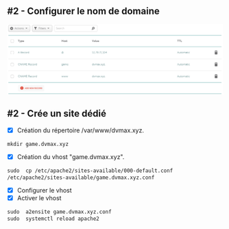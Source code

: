 ## #2 - Configurer le nom de domaine
![Configuration DNS](./images/Publication_WebGL_DNS.PNG)

## #2 - Crée un site dédié
- [X] Création du répertoire /var/www/dvmax.xyz.
```
mkdir game.dvmax.xyz
```
- [X] Création du vhost "game.dvmax.xyz".
```
sudo  cp /etc/apache2/sites-available/000-default.conf /etc/apache2/sites-available/game.dvmax.xyz.conf
```
- [X] Configurer le vhost
- [X] Activer le vhost
```
sudo  a2ensite game.dvmax.xyz.conf
sudo  systemctl reload apache2
```